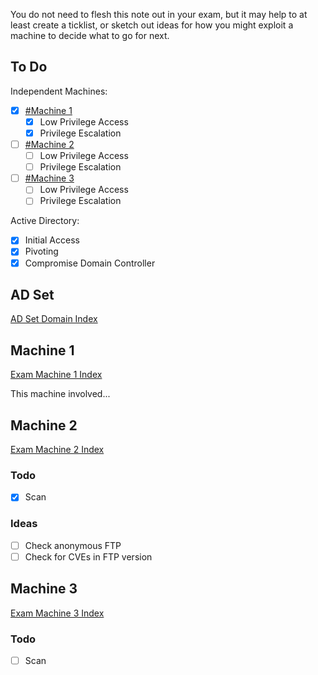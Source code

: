 You do not need to flesh this note out in your exam, but it may help to at least create a ticklist, or sketch out ideas for how you might exploit a machine to decide what to go for next.

## To Do

Independent Machines:
- [x] [#Machine 1](#Machine%201)
	- [x] Low Privilege Access
	- [x] Privilege Escalation
- [ ] [#Machine 2](#Machine%202)
	- [ ] Low Privilege Access
	- [ ] Privilege Escalation
- [ ] [#Machine 3](#Machine%203)
	- [ ] Low Privilege Access
	- [ ] Privilege Escalation

Active Directory:
- [x] Initial Access
- [x] Pivoting
- [x] Compromise Domain Controller

## AD Set

[AD Set Domain Index](AD%20Set%20Domain%20Index.md)

## Machine 1

[Exam Machine 1 Index](Exam%20Machine%201%20Index.md)

This machine involved...

## Machine 2

[Exam Machine 2 Index](Exam%20Machine%202%20Index.md)

### Todo

- [x] Scan

### Ideas

- [ ] Check anonymous FTP
- [ ] Check for CVEs in FTP version

## Machine 3

[Exam Machine 3 Index](Exam%20Machine%203%20Index.md)

### Todo

- [ ] Scan